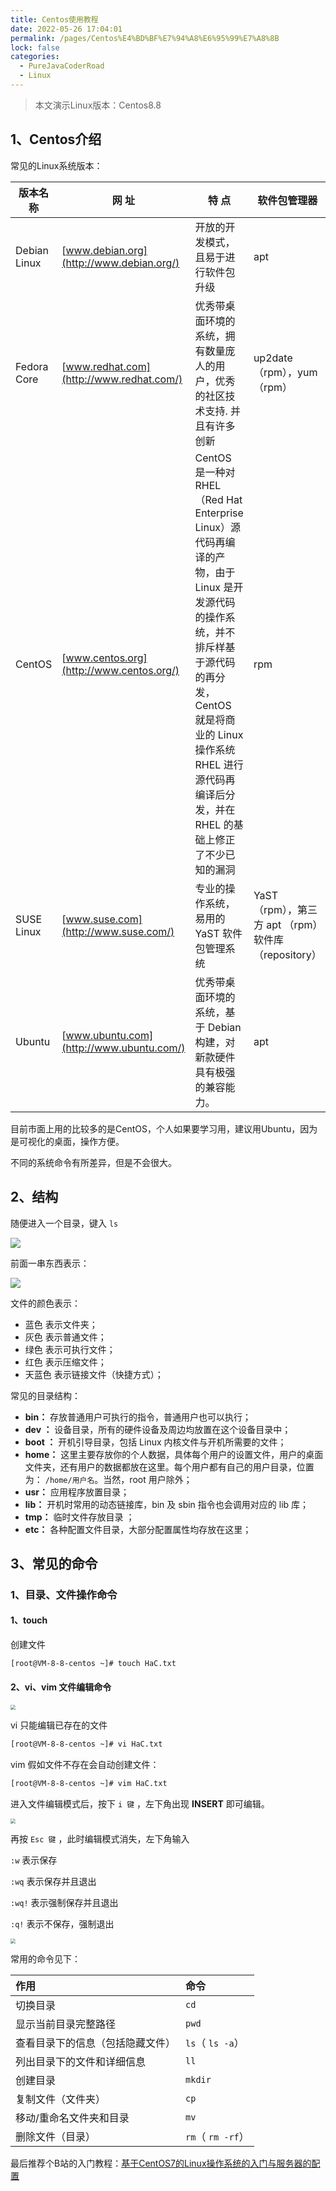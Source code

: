 ```yaml
---
title: Centos使用教程
date: 2022-05-26 17:04:01
permalink: /pages/Centos%E4%BD%BF%E7%94%A8%E6%95%99%E7%A8%8B
lock: false
categories: 
  - PureJavaCoderRoad
  - Linux
---
```

> 本文演示Linux版本：Centos8.8

## 1、Centos介绍

常见的Linux系统版本：

| 版本名称     | 网 址                                    | 特 点                                                        | 软件包管理器                                        |
| ------------ | ---------------------------------------- | ------------------------------------------------------------ | --------------------------------------------------- |
| Debian Linux | [www.debian.org](http://www.debian.org/) | 开放的开发模式，且易于进行软件包升级                         | apt                                                 |
| Fedora Core  | [www.redhat.com](http://www.redhat.com/) | 优秀带桌面环境的系统，拥有数量庞人的用户，优秀的社区技术支持. 并且有许多创新 | up2date（rpm），yum （rpm）                         |
| CentOS       | [www.centos.org](http://www.centos.org/) | CentOS 是一种对 RHEL（Red Hat Enterprise Linux）源代码再编译的产物，由于 Linux 是开发源代码的操作系统，并不排斥样基于源代码的再分发，CentOS 就是将商业的 Linux 操作系统 RHEL 进行源代码再编译后分发，并在 RHEL 的基础上修正了不少已知的漏洞 | rpm                                                 |
| SUSE Linux   | [www.suse.com](http://www.suse.com/)     | 专业的操作系统，易用的 YaST 软件包管理系统                   | YaST（rpm），第三方 apt （rpm）软件库（repository） |
| Ubuntu       | [www.ubuntu.com](http://www.ubuntu.com/) | 优秀带桌面环境的系统，基于 Debian 构建，对新款硬件具有极强的兼容能力。 | apt                                                 |



目前市面上用的比较多的是CentOS，个人如果要学习用，建议用Ubuntu，因为是可视化的桌面，操作方便。

不同的系统命令有所差异，但是不会很大。

##  2、结构

随便进入一个目录，键入 `ls`

![](https://cdn.jsdelivr.net/gh/DogerRain/image@main/img2/image-20210310172319129.png)

前面一串东西表示：

![](https://cdn.jsdelivr.net/gh/DogerRain/image@main/img2/image-20210310173444937.png)

文件的颜色表示：

- 蓝色 表示文件夹；
- 灰色 表示普通文件；
- 绿色 表示可执行文件；
- 红色 表示压缩文件；
- 天蓝色 表示链接文件（快捷方式）；

常见的目录结构：

- **bin：** 存放普通用户可执行的指令，普通用户也可以执行；
- **dev ：** 设备目录，所有的硬件设备及周边均放置在这个设备目录中；
- **boot ：** 开机引导目录，包括 Linux 内核文件与开机所需要的文件；
- **home：** 这里主要存放你的个人数据，具体每个用户的设置文件，用户的桌面文件夹，还有用户的数据都放在这里。每个用户都有自己的用户目录，位置为： `/home/用户名`。当然，root 用户除外；
- **usr：** 应用程序放置目录；
- **lib：** 开机时常用的动态链接库，bin 及 sbin 指令也会调用对应的 lib 库；
- **tmp：** 临时文件存放目录 ；
- **etc：** 各种配置文件目录，大部分配置属性均存放在这里；

## 3、常见的命令

### 1、目录、文件操作命令

#### 1、touch

创建文件

```bash
[root@VM-8-8-centos ~]# touch HaC.txt
```

#### 2、vi、vim 文件编辑命令

<img src="https://cdn.jsdelivr.net/gh/DogerRain/image@main/img2/image-20210310174401469.png" style="zoom:50%;" />

vi 只能编辑已存在的文件
```bash
[root@VM-8-8-centos ~]# vi HaC.txt
```

vim 假如文件不存在会自动创建文件：

```bash
[root@VM-8-8-centos ~]# vim HaC.txt
```

进入文件编辑模式后，按下 `i 键` ，左下角出现 **INSERT** 即可编辑。

<img src="https://cdn.jsdelivr.net/gh/DogerRain/image@main/img2/image-20210315182357675.png" style="zoom:50%;" />

再按 `Esc 键` ，此时编辑模式消失，左下角输入 

`:w` 表示保存

`:wq` 表示保存并且退出

`:wq!` 表示强制保存并且退出

`:q!` 表示不保存，强制退出

<img src="https://cdn.jsdelivr.net/gh/DogerRain/image@main/img2/image-20210315182853202.png" style="zoom:50%;" />



常用的命令见下：

| 作用                             | 命令             |
| :------------------------------- | :--------------- |
| 切换目录                         | `cd`             |
| 显示当前目录完整路径             | `pwd`            |
| 查看目录下的信息（包括隐藏文件） | `ls`（ `ls -a`） |
| 列出目录下的文件和详细信息       | `ll`  |
| 创建目录                         | `mkdir`          |
| 复制文件（文件夹）               | `cp`  |
| 移动/重命名文件夹和目录          | `mv`             |
| 删除文件（目录）                 | `rm`（ `rm -rf`） |





最后推荐个B站的入门教程：[基于CentOS7的Linux操作系统的入门与服务器的配置](https://www.bilibili.com/video/BV134411G7Jr)

